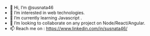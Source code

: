- 👋 Hi, I’m @susnata46
- 👀 I’m interested in web technologies.
- 🌱 I’m currently learning Javascript .
- 💞️ I’m looking to collaborate on any project on Node/React/Angular.
- 📫 Reach me on : https://www.linkedin.com/in/susnata46/

<!---
susnata46/susnata46 is a ✨ special ✨ repository because its `README.md` (this file) appears on your GitHub profile.
You can click the Preview link to take a look at your changes.
--->
